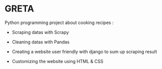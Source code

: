 # GRETA

Python programming project about cooking recipes :

* Scraping datas with Scrapy

* Cleaning datas with Pandas

* Creating a website user friendly with django to sum up scraping result

* Customizing the website using HTML & CSS
